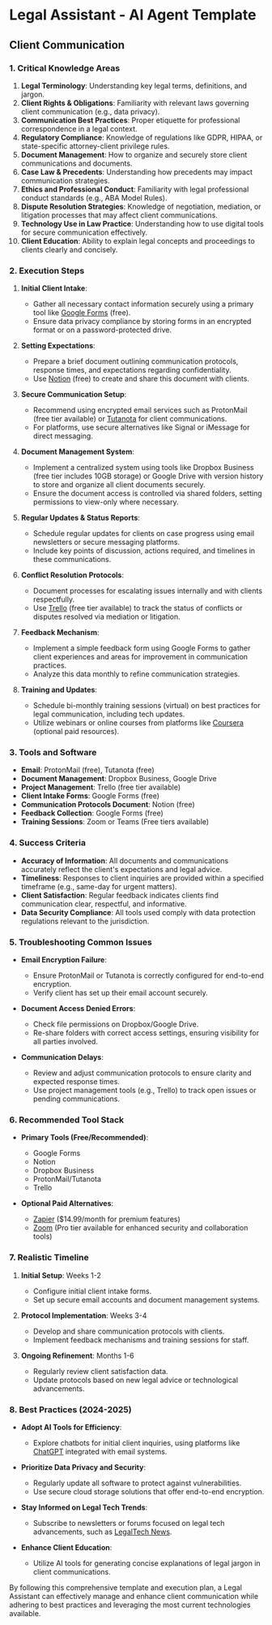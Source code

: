 # Legal Assistant - AI Agent Template

## Client Communication

### 1. Critical Knowledge Areas

1. **Legal Terminology**: Understanding key legal terms, definitions, and jargon.
2. **Client Rights & Obligations**: Familiarity with relevant laws governing client communication (e.g., data privacy).
3. **Communication Best Practices**: Proper etiquette for professional correspondence in a legal context.
4. **Regulatory Compliance**: Knowledge of regulations like GDPR, HIPAA, or state-specific attorney-client privilege rules.
5. **Document Management**: How to organize and securely store client communications and documents.
6. **Case Law & Precedents**: Understanding how precedents may impact communication strategies.
7. **Ethics and Professional Conduct**: Familiarity with legal professional conduct standards (e.g., ABA Model Rules).
8. **Dispute Resolution Strategies**: Knowledge of negotiation, mediation, or litigation processes that may affect client communications.
9. **Technology Use in Law Practice**: Understanding how to use digital tools for secure communication effectively.
10. **Client Education**: Ability to explain legal concepts and proceedings to clients clearly and concisely.

### 2. Execution Steps

1. **Initial Client Intake**:
   - Gather all necessary contact information securely using a primary tool like [Google Forms](https://www.google.com/forms/about/) (free).
   - Ensure data privacy compliance by storing forms in an encrypted format or on a password-protected drive.

2. **Setting Expectations**:
   - Prepare a brief document outlining communication protocols, response times, and expectations regarding confidentiality.
   - Use [Notion](https://www.notion.so/) (free) to create and share this document with clients.

3. **Secure Communication Setup**:
   - Recommend using encrypted email services such as ProtonMail (free tier available) or [Tutanota](https://tutanota.com/en/) for client communications.
   - For platforms, use secure alternatives like Signal or iMessage for direct messaging.

4. **Document Management System**:
   - Implement a centralized system using tools like Dropbox Business (free tier includes 10GB storage) or Google Drive with version history to store and organize all client documents securely.
   - Ensure the document access is controlled via shared folders, setting permissions to view-only where necessary.

5. **Regular Updates & Status Reports**:
   - Schedule regular updates for clients on case progress using email newsletters or secure messaging platforms.
   - Include key points of discussion, actions required, and timelines in these communications.

6. **Conflict Resolution Protocols**:
   - Document processes for escalating issues internally and with clients respectfully.
   - Use [Trello](https://trello.com/) (free tier available) to track the status of conflicts or disputes resolved via mediation or litigation.

7. **Feedback Mechanism**:
   - Implement a simple feedback form using Google Forms to gather client experiences and areas for improvement in communication practices.
   - Analyze this data monthly to refine communication strategies.

8. **Training and Updates**:
   - Schedule bi-monthly training sessions (virtual) on best practices for legal communication, including tech updates.
   - Utilize webinars or online courses from platforms like [Coursera](https://www.coursera.org/) (optional paid resources).

### 3. Tools and Software

- **Email**: ProtonMail (free), Tutanota (free)
- **Document Management**: Dropbox Business, Google Drive
- **Project Management**: Trello (free tier available)
- **Client Intake Forms**: Google Forms (free)
- **Communication Protocols Document**: Notion (free)
- **Feedback Collection**: Google Forms (free)
- **Training Sessions**: Zoom or Teams (Free tiers available)

### 4. Success Criteria

- **Accuracy of Information**: All documents and communications accurately reflect the client's expectations and legal advice.
- **Timeliness**: Responses to client inquiries are provided within a specified timeframe (e.g., same-day for urgent matters).
- **Client Satisfaction**: Regular feedback indicates clients find communication clear, respectful, and informative.
- **Data Security Compliance**: All tools used comply with data protection regulations relevant to the jurisdiction.

### 5. Troubleshooting Common Issues

- **Email Encryption Failure**:
  - Ensure ProtonMail or Tutanota is correctly configured for end-to-end encryption.
  - Verify client has set up their email account securely.

- **Document Access Denied Errors**:
  - Check file permissions on Dropbox/Google Drive.
  - Re-share folders with correct access settings, ensuring visibility for all parties involved.

- **Communication Delays**:
  - Review and adjust communication protocols to ensure clarity and expected response times.
  - Use project management tools (e.g., Trello) to track open issues or pending communications.

### 6. Recommended Tool Stack

- **Primary Tools (Free/Recommended)**:
  - Google Forms
  - Notion
  - Dropbox Business
  - ProtonMail/Tutanota
  - Trello
  
- **Optional Paid Alternatives**:
  - [Zapier](https://zapier.com/) ($14.99/month for premium features)
  - [Zoom](https://zoom.us) (Pro tier available for enhanced security and collaboration tools)

### 7. Realistic Timeline

1. **Initial Setup**: Weeks 1-2
   - Configure initial client intake forms.
   - Set up secure email accounts and document management systems.

2. **Protocol Implementation**: Weeks 3-4
   - Develop and share communication protocols with clients.
   - Implement feedback mechanisms and training sessions for staff.

3. **Ongoing Refinement**: Months 1-6
   - Regularly review client satisfaction data.
   - Update protocols based on new legal advice or technological advancements.

### 8. Best Practices (2024-2025)

- **Adopt AI Tools for Efficiency**:
  - Explore chatbots for initial client inquiries, using platforms like [ChatGPT](https://chat.openai.com) integrated with email systems.
  
- **Prioritize Data Privacy and Security**:
  - Regularly update all software to protect against vulnerabilities.
  - Use secure cloud storage solutions that offer end-to-end encryption.

- **Stay Informed on Legal Tech Trends**:
  - Subscribe to newsletters or forums focused on legal tech advancements, such as [LegalTech News](https://www.legaltechnews.com/).
  
- **Enhance Client Education**:
  - Utilize AI tools for generating concise explanations of legal jargon in client communications.

By following this comprehensive template and execution plan, a Legal Assistant can effectively manage and enhance client communication while adhering to best practices and leveraging the most current technologies available.

